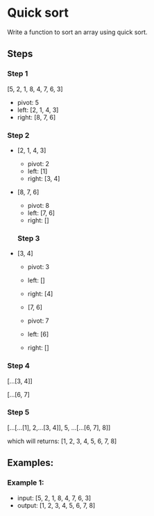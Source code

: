 # Quick sort

Write a function to sort an array using quick sort.

## Steps

### Step 1

[5, 2, 1, 8, 4, 7, 6, 3]

- pivot: 5
- left: [2, 1, 4, 3]
- right: [8, 7, 6]

### Step 2

- [2, 1, 4, 3]

  - pivot: 2
  - left: [1]
  - right: [3, 4]

- [8, 7, 6]

  - pivot: 8
  - left: [7, 6]
  - right: []

  ### Step 3

- [3, 4]

  - pivot: 3
  - left: []
  - right: [4]

  - [7, 6]

  - pivot: 7
  - left: [6]
  - right: []

### Step 4

[...[3, 4]]

[...[6, 7]

### Step 5

[...[...[1], 2,...[3, 4]], 5, ...[...[6, 7], 8]]

which will returns:
[1, 2, 3, 4, 5, 6, 7, 8]

## Examples:

### Example 1:

- input: [5, 2, 1, 8, 4, 7, 6, 3]
- output: [1, 2, 3, 4, 5, 6, 7, 8]
